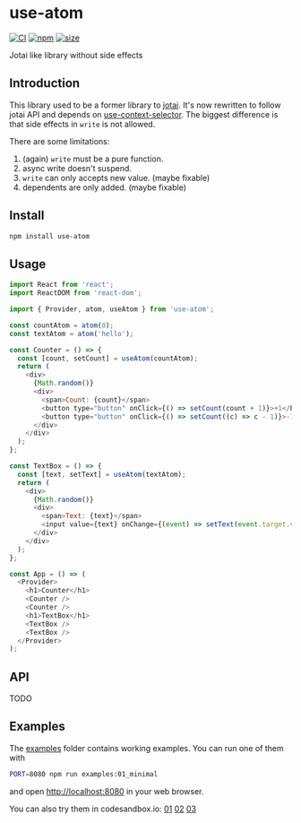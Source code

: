 # use-atom

[![CI](https://img.shields.io/github/workflow/status/dai-shi/use-atom/CI)](https://github.com/dai-shi/use-atom/actions?query=workflow%3ACI)
[![npm](https://img.shields.io/npm/v/use-atom)](https://www.npmjs.com/package/use-atom)
[![size](https://img.shields.io/bundlephobia/minzip/use-atom)](https://bundlephobia.com/result?p=use-atom)

Jotai like library without side effects

## Introduction

This library used to be a former library to [jotai](https://github.com/pmndrs/jotai).
It's now rewritten to follow jotai API and depends on
[use-context-selector](https://github.com/dai-shi/use-context-selector).
The biggest difference is that side effects in `write` is not allowed.

There are some limitations:

1. (again) `write` must be a pure function.
1. async write doesn't suspend.
1. `write` can only accepts new value. (maybe fixable)
1. dependents are only added. (maybe fixable)

## Install

```bash
npm install use-atom
```

## Usage

```javascript
import React from 'react';
import ReactDOM from 'react-dom';

import { Provider, atom, useAtom } from 'use-atom';

const countAtom = atom(0);
const textAtom = atom('hello');

const Counter = () => {
  const [count, setCount] = useAtom(countAtom);
  return (
    <div>
      {Math.random()}
      <div>
        <span>Count: {count}</span>
        <button type="button" onClick={() => setCount(count + 1)}>+1</button>
        <button type="button" onClick={() => setCount((c) => c - 1)}>-1</button>
      </div>
    </div>
  );
};

const TextBox = () => {
  const [text, setText] = useAtom(textAtom);
  return (
    <div>
      {Math.random()}
      <div>
        <span>Text: {text}</span>
        <input value={text} onChange={(event) => setText(event.target.value)} />
      </div>
    </div>
  );
};

const App = () => (
  <Provider>
    <h1>Counter</h1>
    <Counter />
    <Counter />
    <h1>TextBox</h1>
    <TextBox />
    <TextBox />
  </Provider>
);
```

## API

<!-- Generated by documentation.js. Update this documentation by updating the source code. -->

TODO

## Examples

The [examples](examples) folder contains working examples.
You can run one of them with

```bash
PORT=8080 npm run examples:01_minimal
```

and open <http://localhost:8080> in your web browser.

You can also try them in codesandbox.io:
[01](https://codesandbox.io/s/github/dai-shi/use-atom/tree/master/examples/01_minimal)
[02](https://codesandbox.io/s/github/dai-shi/use-atom/tree/master/examples/02_typescript)
[03](https://codesandbox.io/s/github/dai-shi/use-atom/tree/master/examples/03_async)
